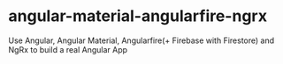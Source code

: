 # angular-material-angularfire-ngrx
Use Angular, Angular Material, Angularfire(+ Firebase with Firestore) and NgRx to build a real Angular App
